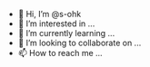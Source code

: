 - 👋 Hi, I’m @s-ohk
- 👀 I’m interested in ...
- 🌱 I’m currently learning ...
- 💞️ I’m looking to collaborate on ...
- 📫 How to reach me ...

<!---
s-ohk/s-ohk is a ✨ special ✨ repository because its `README.md` (this file) appears on your GitHub profile.
You can click the Preview link to take a look at your changes.
--->
